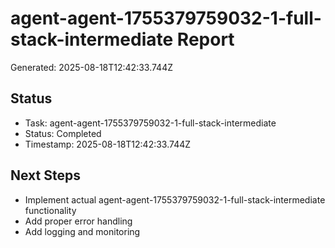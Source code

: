 # agent-agent-1755379759032-1-full-stack-intermediate Report

Generated: 2025-08-18T12:42:33.744Z

## Status
- Task: agent-agent-1755379759032-1-full-stack-intermediate
- Status: Completed
- Timestamp: 2025-08-18T12:42:33.744Z

## Next Steps
- Implement actual agent-agent-1755379759032-1-full-stack-intermediate functionality
- Add proper error handling
- Add logging and monitoring
